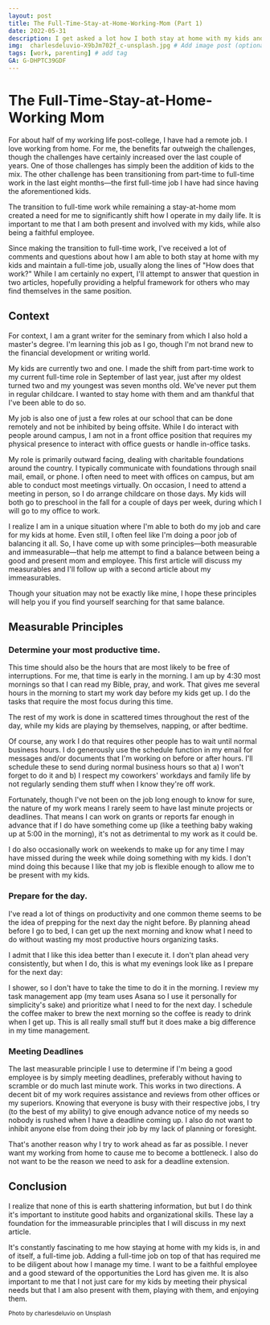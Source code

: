 ```yaml
---
layout: post
title: The Full-Time-Stay-at-Home-Working-Mom (Part 1)
date: 2022-05-31
description: I get asked a lot how I both stay at home with my kids and work full time from home. While I am not an expert and I do not do this perfectly, this is my attempt to answer how I try to be both a present mom and a good employee.  # Add post description (optional)
img:  charlesdeluvio-X9bJm702f_c-unsplash.jpg # Add image post (optional)
tags: [work, parenting] # add tag
GA: G-DHPTC39GDF
---
```

# The Full-Time-Stay-at-Home-Working Mom

For about half of my working life post-college, I have had a remote job. I love working from home. For me, the benefits far outweigh the challenges, though the challenges have certainly increased over the last couple of years. One of those challenges has simply been the addition of kids to the mix. The other challenge has been transitioning from part-time to full-time work in the last eight months—the first full-time job I have had since having the aforementioned kids. 

The transition to full-time work while remaining a stay-at-home mom created a need for me to significantly shift how I operate in my daily life. It is important to me that I am both present and involved with my kids, while also being a faithful employee.

Since making the transition to full-time work, I've received a lot of comments and questions about how I am able to both stay at home with my kids and maintain a full-time job, usually along the lines of "How does that work?" While I am certainly no expert, I'll attempt to answer that question in two articles, hopefully providing a helpful framework for others who may find themselves in the same position.

## Context

For context, I am a grant writer for the seminary from which I also hold a master's degree. I'm learning this job as I go, though I'm not brand new to the financial development or writing world. 

My kids are currently two and one. I made the shift from part-time work to my current full-time role in September of last year, just after my oldest turned two and my youngest was seven months old. We've never put them in regular childcare. I wanted to stay home with them and am thankful that I've been able to do so. 

My job is also one of just a few roles at our school that can be done remotely and not be inhibited by being offsite. While I do interact with people around campus, I am not in a front office position that requires my physical presence to interact with office guests or handle in-office tasks.

My role is primarily outward facing, dealing with charitable foundations around the country. I typically communicate with foundations through snail mail, email, or phone. I often need to meet with offices on campus, but am able to conduct most meetings virtually. On occasion, I need to attend a meeting in person, so I do arrange childcare on those days. My kids will both go to preschool in the fall for a couple of days per week, during which I will go to my office to work.

I realize I am in a unique situation where I'm able to both do my job and care for my kids at home. Even still, I often feel like I'm doing a poor job of balancing it all. So, I have come up with some principles—both measurable and immeasurable—that help me attempt to find a balance between being a good and present mom and employee. This first article will discuss my measurables and I'll follow up with a second article about my immeasurables.

Though your situation may not be exactly like mine, I hope these principles will help you if you find yourself searching for that same balance.

## Measurable Principles

### Determine your most productive time.

This time should also be the hours that are most likely to be free of interruptions. For me, that time is early in the morning. I am up by 4:30 most mornings so that I can read my Bible, pray, and work. That gives me several hours in the morning to start my work day before my kids get up. I do the tasks that require the most focus during this time.

The rest of my work is done in scattered times throughout the rest of the day, while my kids are playing by themselves, napping, or after bedtime. 

Of course, any work I do that requires other people has to wait until normal business hours. I do generously use the schedule function in my email for messages and/or documents that I'm working on before or after hours. I'll schedule these to send during normal business hours so that a) I won't forget to do it and b) I respect my coworkers' workdays and family life by not regularly sending them stuff when I know they're off work. 

Fortunately, though I've not been on the job long enough to know for sure, the nature of my work means I rarely seem to have last minute projects or deadlines. That means I can work on grants or reports far enough in advance that if I do have something come up (like a teething baby waking up at 5:00 in the morning), it's not as detrimental to my work as it could be. 

I do also occasionally work on weekends to make up for any time I may have missed during the week while doing something with my kids. I don't mind doing this because I like that my job is flexible enough to allow me to be present with my kids.

### Prepare for the day.

I've read a lot of things on productivity and one common theme seems to be the idea of prepping for the next day the night before. By planning ahead before I go to bed, I can get up the next morning and know what I need to do without wasting my most productive hours organizing tasks. 

I admit that I like this idea better than I execute it. I don't plan ahead very consistently, but when I do, this is what my evenings look like as I prepare for the next day:

I shower, so I don't have to take the time to do it in the morning. I review my task management app (my team uses Asana so I use it personally for simplicity's sake) and prioritize what I need to for the next day. I schedule the coffee maker to brew the next morning so the coffee is ready to drink when I get up. This is all really small stuff but it does make a big difference in my time management.

### Meeting Deadlines

The last measurable principle I use to determine if I'm being a good employee is by simply meeting deadlines, preferably without having to scramble or do much last minute work. This works in two directions. A decent bit of my work requires assistance and reviews from other offices or my superiors. Knowing that everyone is busy with their respective jobs, I try (to the best of my ability) to give enough advance notice of my needs so nobody is rushed when I have a deadline coming up. I also do not want to inhibit anyone else from doing their job by my lack of planning or foresight. 

That's another reason why I try to work ahead as far as possible. I never want my working from home to cause me to become a bottleneck. I also do not want to be the reason we need to ask for a deadline extension. 

## Conclusion

I realize that none of this is earth shattering information, but but I do think it's important to institute good habits and organizational skills. These lay a foundation for the immeasurable principles that I will discuss in my next article.

It's constantly fascinating to me how staying at home with my kids is, in and of itself, a full-time job. Adding a full-time job on top of that has required me to be diligent about how I manage my time. I want to be a faithful employee and a good steward of the opportunities the Lord has given me. It is also important to me that I not just care for my kids by meeting their physical needs but that I am also present with them, playing with them, and enjoying them.


<sub> Photo by charlesdeluvio on Unsplash </sub>


